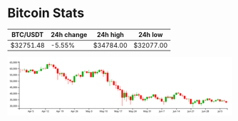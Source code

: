# Bitcoin Stats

BTC/USDT|24h change|24h high|24h low|
|---|---|---|---|
|$32751.48|-5.55%|$34784.00|$32077.00|

<img src="./chart.svg">
